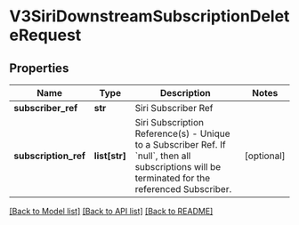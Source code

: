# V3SiriDownstreamSubscriptionDeleteRequest

## Properties
Name | Type | Description | Notes
------------ | ------------- | ------------- | -------------
**subscriber_ref** | **str** | Siri Subscriber Ref | 
**subscription_ref** | **list[str]** | Siri Subscription Reference(s) - Unique to a Subscriber Ref.  If &#x60;null&#x60;, then all subscriptions will be terminated for the referenced Subscriber. | [optional] 

[[Back to Model list]](../README.md#documentation-for-models) [[Back to API list]](../README.md#documentation-for-api-endpoints) [[Back to README]](../README.md)


